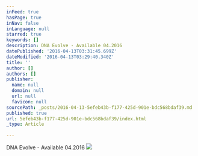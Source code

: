 ```yaml
---
inFeed: true
hasPage: true
inNav: false
inLanguage: null
starred: true
keywords: []
description: DNA Evolve - Available 04.2016
datePublished: '2016-04-13T03:31:45.699Z'
dateModified: '2016-04-13T03:29:40.340Z'
title: ''
author: []
authors: []
publisher:
  name: null
  domain: null
  url: null
  favicon: null
sourcePath: _posts/2016-04-13-5efeb43b-f177-425d-901e-bdc568bdaf39.md
published: true
url: 5efeb43b-f177-425d-901e-bdc568bdaf39/index.html
_type: Article

---
```

DNA Evolve - Available 04.2016
![](https://the-grid-user-content.s3-us-west-2.amazonaws.com/978e4550-346b-483f-9af8-d4681418239b.png)